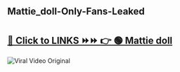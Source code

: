 
 ## Mattie_doll-Only-Fans-Leaked

# <h2><a href="https://clipsfans.com/Mattie_doll&ref=git">🔗 Click to LINKS ⏩⏩ 👉 🟢 Mattie doll </a></h2>

<a href="https://clipsfans.com/Mattie_doll&ref=git" rel="nofollow" data-target="animated-image.originalLink"><img src="https://i.ibb.co.com/xMMVF88/686577567.gif" alt="Viral Video Original" style="max-width: 100%; display: inline-block;" data-target="animated-image.originalImage"></a>
